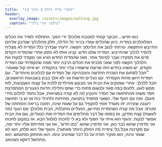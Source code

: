 ```yaml
---
title:  "סיפורי מדיח (חלק 1 מתוך 2)"
header:
  overlay_image: /assets/images/walking.jpg
  caption: "צילום: אורי ברכר"
---
```

<!--more-->
כמו חדש…
הבוקר קמתי למטבח מלוכלך ודי הפוך. התחלתי לסדר את הכלים המלוכלכים במדיח. כיוון שהכלים עמדו בכיור כל הלילה, חלק מהלכלוך שנדבק אליהם התייבש והתקשה. טרחתי לנגב את הליכלוך הקשה. ידעתי שבדרך כלל המדיח לא מצליח להסיר לכלוך שהתייבש.
המדיח שלנו חדש. קנינו אותו לא מזמן אחרי שהמדיח הקודם סיים את תפקידו ועבר למימד אחר. מאז שהמדיח החדש הגיע אני מקפיד לנקות את הלכלוך הקשה לפני שאני מכניס את הכלים הרבה יותר ממה שהקפדתי עם המדיח הקודם. יש משהו בחדש הזה שרוצה שישמרו עליו יותר בהקפדה. יש איזה קול שאומר: ״חבל לסתום את הצנרת החדשה והמבהיקה של המדיח עם לכלוכים מיותרים״. עם המדיח הישן פחות הקפדתי.
עם נעליים חדשות אני לא אלך בבוץ בשבועות הראשונים, חבל ללכלך. אחרי שמנקים את הבית אני מבקש מהילדים ללכת על קצות האצבעות, לזוז ממש לאט, ללעוס בפה סגור ולנשום פחות כדי שחס וחלילה חדוות הנעורים המתפרצת תפר משהו מהתחושה של הסדר והנקיון (זה לא קורה במציאות, אבל נחמד לחלום מידי פעם).
ומה עם הגוף שלי. כשאני מתמיד בתנועה, מתיחות ותרגילי כוח אז יש בי תחושה רעננה וצעירה. זה מעודד אותי להקפיד גם על שעות שינה, תזונה בריאה והפחתה של סטרס.
אבל מה קורה כשהמדיח מתיישן, הנעליים מתבלות, הבית מלוכלך וגם הגוף (מה לעשות) קצת מזדקן. אז בסופו של דבר מחליפים את המדיח ואת הנעליים, וגם את הבית אפשר לנקות.
והגוף הוא איתי עד הסוף ולא בא לי לחכות לגלגול הבא. אז במקום לחכות אני מדמיין שהוא כבר כאן. אני מדמיין שהוא ׳כמו חדש׳, ואז אני מתייחס אליו יותר יפה, עם סקרנות אבל בלי ציפייה (זה החלק היותר מאתגר). והגוף שלי הוא סלחן, הוא לא שומר טינה, הוא מוקיר תודה על כל דבר שמיטיב עימו. הוא מתחזק ומתגמש. הוא מתחשל דווקא כשכואב.